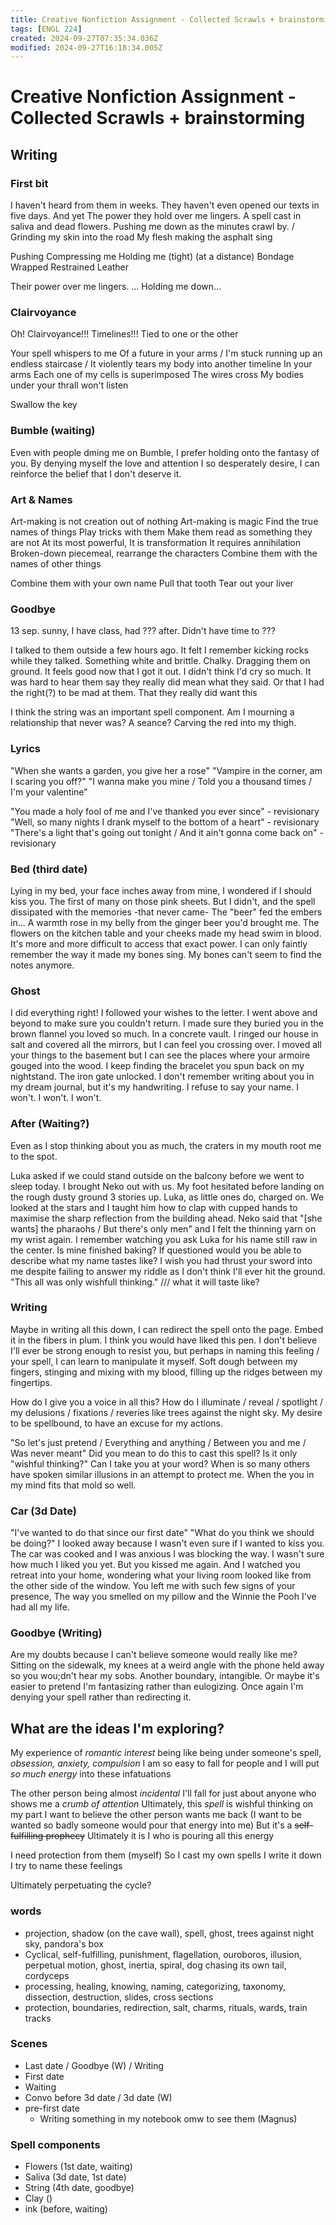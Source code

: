 ```yaml
---
title: Creative Nonfiction Assignment - Collected Scrawls + brainstorming
tags: [ENGL 224]
created: 2024-09-27T07:35:34.036Z
modified: 2024-09-27T16:18:34.005Z
---
```


# Creative Nonfiction Assignment - Collected Scrawls + brainstorming

## Writing
### First bit
I haven't heard from them in weeks. 
They haven't even opened our texts in five days.
And yet
The power they hold over me lingers. 
A spell cast in saliva and dead flowers.
Pushing me down as the minutes crawl by.
/ Grinding my skin into the road
My flesh making the asphalt sing

Pushing
Compressing me
Holding me (tight) (at a distance)
Bondage
Wrapped
Restrained
Leather

Their power over me lingers.
...
Holding me down...

### Clairvoyance
Oh! Clairvoyance!!! Timelines!!!
Tied to one or the other

Your spell whispers to me
Of a future in your arms /
I'm stuck running up an endless staircase /
It violently tears my body into another timeline
In your arms
Each one of my cells is superimposed
The wires cross
My bodies under your thrall won't listen

Swallow the key

### Bumble (waiting)
Even with people dming me on Bumble, I prefer holding onto the fantasy of you. By denying myself the love and attention I so desperately desire, I can reinforce the belief that I don't deserve it.

### Art & Names
Art-making is not creation out of nothing
Art-making is magic
Find the true names of things
Play tricks with them
Make them read as something they are not
At its most powerful,
It is transformation
It requires annihilation
Broken-down piecemeal, rearrange the characters
Combine them with the names of other things

Combine them with your own name
Pull that tooth
Tear out your liver

### Goodbye
13 sep. sunny, I have class, had ??? after. Didn't have time to ???

I talked to them outside a few hours ago. It felt
I remember kicking rocks while they talked. Something white and brittle. Chalky. Dragging them on ground.
It feels good now that I got it out.
I didn't think I'd cry so much.
It was hard to hear them say they really did mean what they said. Or that I had the right(?) to be mad at them. That they really did want this

I think the string was an important spell component.
Am I mourning a relationship that never was? A seance?
Carving the red into my thigh.

### Lyrics
"When she wants a garden, you give her a rose"
"Vampire in the corner, am I scaring you off?"
"I wanna make you mine / Told you a thousand times / I'm your valentine"

"You made a holy fool of me and I've thanked you ever since" - revisionary
"Well, so many nights I drank myself to the bottom of a heart" - revisionary
"There's a light that's going out tonight / And it ain't gonna come back on" - revisionary

### Bed (third date)
Lying in my bed, your face inches away from mine, I wondered if I should kiss you. The first of many on those pink sheets. But I didn't, and the spell dissipated with the memories -that never came-
The "beer" fed the embers in...
A warmth rose in my belly from the ginger beer you'd brought me. The flowers on the kitchen table and your cheeks made my head swim in blood.
It's more and more difficult to access that exact power. I can only faintly remember the way it made my bones sing.
My bones can't seem to find the notes anymore.

### Ghost
I did everything right! I followed your wishes to the letter. I went above and beyond to make sure you couldn't return. I made sure they buried you in the brown flannel you loved so much. In a concrete vault. I ringed our house in salt and covered all the mirrors, but I can feel you crossing over. I moved all your things to the basement but I can see the places where your armoire gouged into the wood. I keep finding the bracelet you spun back on my nightstand. The iron gate unlocked. I don't remember writing about you in my dream journal, but it's my handwriting. I refuse to say your name. I won't. I won't. I won't.

### After (Waiting?)
Even as I stop thinking about you as much, the craters in my mouth root me to the spot.

Luka asked if we could stand outside on the balcony before we went to sleep today. I brought Neko out with us. My foot hesitated before landing on the rough dusty ground 3 stories up. Luka, as little ones do, charged on. We looked at the stars and I taught him how to clap with cupped hands to maximise the sharp reflection from the building ahead.
Neko said that "[she wants] the pharaohs / But there's only men" and I felt the thinning yarn on my wrist again. I remember watching you ask Luka for his name still raw in the center. Is mine finished baking? If questioned would you be able to describe what my name tastes like? I wish you had thrust your sword into me despite failing to answer my riddle as I don't think I'll ever hit the ground. "This all was only wishfull thinking."
///
what it will taste like?

### Writing
Maybe in writing all this down, I can redirect the spell onto the page. Embed it in the fibers in plum. I think you would have liked this pen. I don't believe I'll ever be strong enough to resist you, but perhaps in naming this feeling / your spell, I can learn to manipulate it myself. Soft dough between my fingers, stinging and mixing with my blood, filling up the ridges between my fingertips.

How do I give you a voice in all this? How do I illuminate / reveal / spotlight / my delusions / fixations / reveries like trees against the night sky. My desire to be spellbound, to have an excuse for my actions.

"So let's just pretend / Everything and anything / Between you and me / Was never meant"
Did you mean to do this to cast this spell? Is it only "wishful thinking?" Can I take you at your word? When is so many others have spoken similar illusions in an attempt to protect me. When the you in my mind fits that mold so well.

### Car (3d Date)
"I've wanted to do that since our first date"
"What do you think we should be doing?"
I looked away because I wasn't even sure if I wanted to kiss you. The car was cooked and I was anxious I was blocking the way. I wasn't sure how much I liked you yet.
But you kissed me again. And I watched you retreat into your home, wondering what your living room looked like from the other side of the window. You left me with such few signs of your presence, The way you smelled on my pillow and the Winnie the Pooh I've had all my life.

### Goodbye (Writing)
Are my doubts because I can't believe someone would really like me? Sitting on the sidewalk, my knees at a weird angle with the phone held away so you wou;dn't hear my sobs. Another boundary, intangible. Or maybe it's easier to pretend I'm fantasizing rather than eulogizing. Once again I'm denying your spell rather than redirecting it.

## What are the ideas I'm exploring?
My experience of *romantic interest* being like being under someone's spell,
*obsession, anxiety, compulsion*
I am so easy to fall for people and I will put *so much energy* into these infatuations

The other person being almost *incidental*
I'll fall for just about anyone who shows me a *crumb of attention*
Ultimately, this *spell* is wishful thinking on my part
I want to believe the other person wants me back
(I want to be wanted so badly someone would pour that energy into me)
But it's a ~~self-fulfilling prophecy~~
Ultimately it is I who is pouring all this energy

I need protection from them (myself)
So I cast my own spells
I write it down
I try to name these feelings

Ultimately perpetuating the cycle?

### words
- projection, shadow (on the cave wall), spell, ghost, trees against night sky, pandora's box
- Cyclical, self-fulfilling, punishment, flagellation, ouroboros, illusion, perpetual motion, ghost, inertia, spiral, dog chasing its own tail, cordyceps
- processing, healing, knowing, naming, categorizing, taxonomy, dissection, destruction, slides, cross sections
- protection, boundaries, redirection, salt, charms, rituals, wards, train tracks

### Scenes
- Last date / Goodbye (W) / Writing
- First date
- Waiting
- Convo before 3d date / 3d date (W)
- pre-first date
	- Writing something in my notebook omw to see them (Magnus)

### Spell components
- Flowers (1st date, waiting)
- Saliva (3d date, 1st date)
- String (4th date, goodbye)
- Clay ()
- ink (before, waiting)
